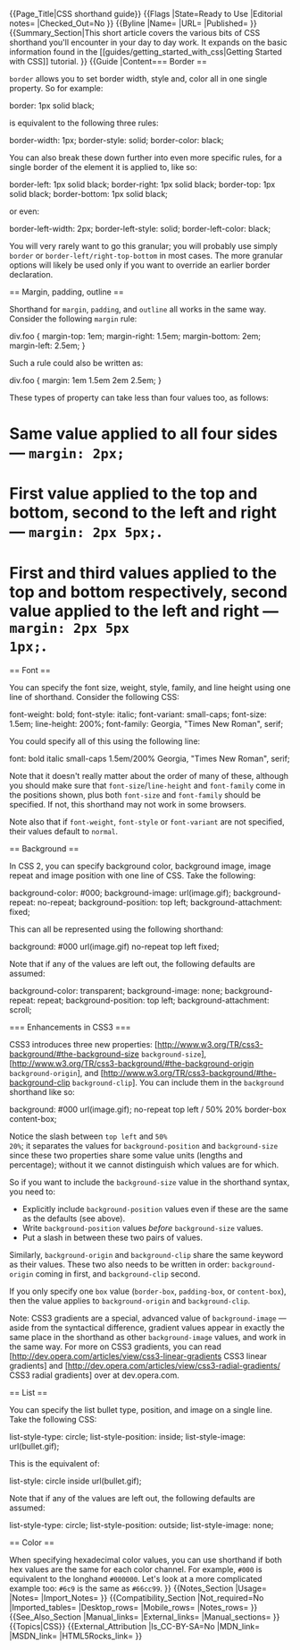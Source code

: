 {{Page_Title|CSS shorthand guide}}
{{Flags
|State=Ready to Use
|Editorial notes=
|Checked_Out=No
}}
{{Byline
|Name=
|URL=
|Published=
}}
{{Summary_Section|This short article covers the various bits of CSS shorthand you'll encounter in your day to day work. It expands on the basic information found in the 
[[guides/getting_started_with_css|Getting Started with CSS]] tutorial.
}}
{{Guide
|Content=== Border ==
 
<code>border</code> allows you to set border width, style and, color all in one single property. So for example:

<syntaxhighlight lang="css">border: 1px solid black;</syntaxhighlight>

is equivalent to the following three rules:

<syntaxhighlight lang="css">border-width: 1px;
border-style: solid;
border-color: black;</syntaxhighlight>

You can also break these down further into even more specific rules, for a single border of the element it is applied to, like so:

<syntaxhighlight lang="css">border-left: 1px solid black;
border-right: 1px solid black;
border-top: 1px solid black;
border-bottom: 1px solid black;</syntaxhighlight>

or even:

<syntaxhighlight lang="css">border-left-width: 2px;
border-left-style: solid;
border-left-color: black;</syntaxhighlight>

You will very rarely want to go this granular; you will probably use simply <code>border</code> or <code>border-left/right-top-bottom</code> in most cases. The more granular options will likely be used only if you want to override an earlier border declaration.

== Margin, padding, outline ==

 
Shorthand for <code>margin</code>, <code>padding</code>,  and <code>outline</code> all works in the same way. Consider the following <code>margin</code> rule:
 
<syntaxhighlight lang="css">div.foo {
  margin-top: 1em;
  margin-right: 1.5em;
  margin-bottom: 2em;
  margin-left: 2.5em;
}</syntaxhighlight>
 
Such a rule could also be written as:
 
<syntaxhighlight lang="css">div.foo {
  margin: 1em 1.5em 2em 2.5em;
}</syntaxhighlight>
 
These types of property can take less than four values too, as follows:

# Same value applied to all four sides — <code>margin: 2px;</code>
# First value applied to the top and bottom, second to the left and right — <code>margin: 2px 5px;</code>.
# First and third values applied to the top and bottom respectively, second value applied to the left and right — <code>margin: 2px 5px 1px;</code>.

== Font ==

You can specify the font size, weight, style, family, and line height using one line of shorthand. Consider the following CSS:

<syntaxhighlight lang="css">font-weight: bold;
font-style: italic;
font-variant: small-caps;
font-size: 1.5em;
line-height: 200%;
font-family: Georgia, "Times New Roman", serif;</syntaxhighlight>
 
You could specify all of this using the following line:

<syntaxhighlight lang="css">font: bold italic small-caps 1.5em/200% Georgia, "Times New Roman", serif;</syntaxhighlight>

Note that it doesn't really matter about the order of many of these, although you should make sure that <code>font-size</code>/<code>line-height</code> and <code>font-family</code> come in the positions shown, plus both <code>font-size</code> and <code>font-family</code> should be specified. If not, this shorthand may not work in some browsers.

Note also that if <code>font-weight</code>, <code>font-style</code> or <code>font-variant</code> are not specified, their values default to <code>normal</code>.

== Background ==

In CSS 2, you can specify background color, background image, image repeat and image position with one line of CSS. Take the following:

<syntaxhighlight lang="css">background-color: #000;
background-image: url(image.gif);
background-repeat: no-repeat;
background-position: top left;
background-attachment: fixed;</syntaxhighlight>
 
This can all be represented using the following shorthand:

<syntaxhighlight lang="css">background: #000 url(image.gif) no-repeat top left fixed;</syntaxhighlight>

Note that if any of the values are left out, the following defaults are assumed:

<syntaxhighlight lang="css">background-color: transparent;
background-image: none;
background-repeat: repeat;
background-position: top left;
background-attachment: scroll;</syntaxhighlight>

=== Enhancements in CSS3 ===

CSS3 introduces three new properties: [http://www.w3.org/TR/css3-background/#the-background-size <code>background-size</code>], [http://www.w3.org/TR/css3-background/#the-background-origin <code>background-origin</code>], and [http://www.w3.org/TR/css3-background/#the-background-clip <code>background-clip</code>]. You can include them in the <code>background</code> shorthand like so:

<syntaxhighlight lang="css">background: #000 url(image.gif); no-repeat top left / 50% 20% border-box content-box;</syntaxhighlight>

Notice the slash between <code>top left</code> and <code>50% 20%</code>; it separates the values for <code>background-position</code> and <code>background-size</code> since these two properties share some value units (lengths and percentage); without it we cannot distinguish which values are for which.

So if you want to include the <code>background-size</code> value in the shorthand syntax, you need to:

* Explicitly include <code>background-position</code> values even if these are the same as the defaults (see above).
* Write <code>background-position</code> values <em>before</em> <code>background-size</code> values.
* Put a slash in between these two pairs of values.

Similarly, <code>background-origin</code> and <code>background-clip</code> share the same keyword as their values. These two also needs to be written in order: <code>background-origin</code> coming in first, and <code>background-clip</code> second.

If you only specify one <code>box</code> value (<code>border-box</code>, <code>padding-box</code>, or <code>content-box</code>), then the value applies to <code>background-origin</code> and <code>background-clip</code>.

Note: CSS3 gradients are a special, advanced value of <code>background-image</code> — aside from the syntactical difference, gradient values appear in exactly the same place in the shorthand as other <code>background-image</code> values, and work in the same way. For more on CSS3 gradients, you can read [http://dev.opera.com/articles/view/css3-linear-gradients CSS3 linear gradients] and [http://dev.opera.com/articles/view/css3-radial-gradients/ CSS3 radial gradients] over at dev.opera.com.

== List ==

You can specify the list bullet type, position, and image on a single line. Take the following CSS:

<syntaxhighlight lang="css">list-style-type: circle;
list-style-position: inside;
list-style-image: url(bullet.gif);</syntaxhighlight>
 
This is the equivalent of:

<syntaxhighlight lang="css">list-style: circle inside url(bullet.gif);</syntaxhighlight>
 
Note that if any of the values are left out, the following defaults are assumed:

<syntaxhighlight lang="css">list-style-type: circle;
list-style-position: outside;
list-style-image: none;</syntaxhighlight>

== Color ==
 
When specifying hexadecimal color values, you can use shorthand if both hex values are the same for each color channel. For example, <code>#000</code> is equivalent to the longhand <code>#000000</code>. Let's look at a more complicated example too: <code>#6c9</code> is the same as <code>#66cc99</code>.
}}
{{Notes_Section
|Usage=
|Notes=
|Import_Notes=
}}
{{Compatibility_Section
|Not_required=No
|Imported_tables=
|Desktop_rows=
|Mobile_rows=
|Notes_rows=
}}
{{See_Also_Section
|Manual_links=
|External_links=
|Manual_sections=
}}
{{Topics|CSS}}
{{External_Attribution
|Is_CC-BY-SA=No
|MDN_link=
|MSDN_link=
|HTML5Rocks_link=
}}